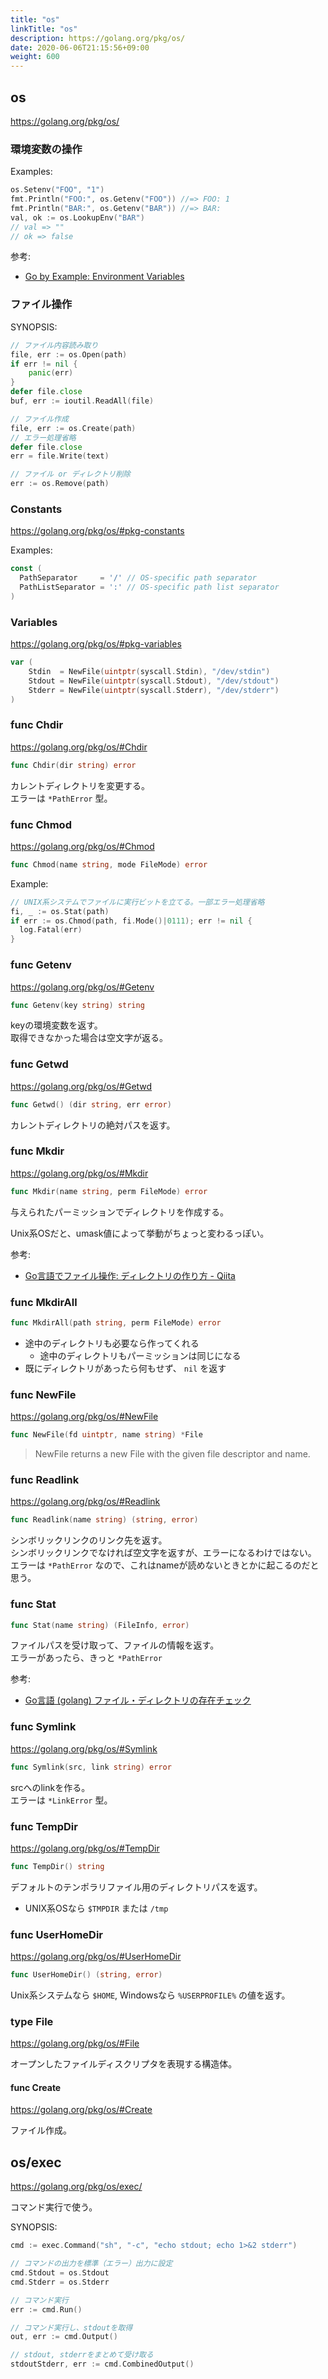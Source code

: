 ```yaml
---
title: "os"
linkTitle: "os"
description: https://golang.org/pkg/os/
date: 2020-06-06T21:15:56+09:00
weight: 600
---
```


## os

https://golang.org/pkg/os/

### 環境変数の操作

Examples:

```go
os.Setenv("FOO", "1")
fmt.Println("FOO:", os.Getenv("FOO")) //=> FOO: 1
fmt.Println("BAR:", os.Getenv("BAR")) //=> BAR: 
val, ok := os.LookupEnv("BAR")
// val => ""
// ok => false
```

参考:

- [Go by Example: Environment Variables](https://gobyexample.com/environment-variables "Go by Example: Environment Variables")

### ファイル操作

SYNOPSIS:

```go
// ファイル内容読み取り
file, err := os.Open(path)
if err != nil {
    panic(err)
}
defer file.close
buf, err := ioutil.ReadAll(file)

// ファイル作成
file, err := os.Create(path)
// エラー処理省略
defer file.close
err = file.Write(text)

// ファイル or ディレクトリ削除
err := os.Remove(path)
```

### Constants

https://golang.org/pkg/os/#pkg-constants

Examples:

```go
const (
  PathSeparator     = '/' // OS-specific path separator
  PathListSeparator = ':' // OS-specific path list separator
)
```

### Variables

https://golang.org/pkg/os/#pkg-variables

```go
var (
    Stdin  = NewFile(uintptr(syscall.Stdin), "/dev/stdin")
    Stdout = NewFile(uintptr(syscall.Stdout), "/dev/stdout")
    Stderr = NewFile(uintptr(syscall.Stderr), "/dev/stderr")
)
```

### func Chdir

https://golang.org/pkg/os/#Chdir

```go
func Chdir(dir string) error
```

カレントディレクトリを変更する。  
エラーは `*PathError` 型。

### func Chmod

https://golang.org/pkg/os/#Chmod

```go
func Chmod(name string, mode FileMode) error
```

Example:

```go
// UNIX系システムでファイルに実行ビットを立てる。一部エラー処理省略
fi, _ := os.Stat(path)
if err := os.Chmod(path, fi.Mode()|0111); err != nil {
  log.Fatal(err)
}
```


### func Getenv

https://golang.org/pkg/os/#Getenv

```go
func Getenv(key string) string
```

keyの環境変数を返す。  
取得できなかった場合は空文字が返る。

### func Getwd

https://golang.org/pkg/os/#Getwd

```go
func Getwd() (dir string, err error)
```

カレントディレクトリの絶対パスを返す。

### func Mkdir

https://golang.org/pkg/os/#Mkdir

```go
func Mkdir(name string, perm FileMode) error
```

与えられたパーミッションでディレクトリを作成する。

Unix系OSだと、umask値によって挙動がちょっと変わるっぽい。

参考:

- [Go言語でファイル操作: ディレクトリの作り方 - Qiita](https://qiita.com/suin/items/af8f306dc6b38a293ef5)

### func MkdirAll

```go
func MkdirAll(path string, perm FileMode) error
```

- 途中のディレクトリも必要なら作ってくれる
  - 途中のディレクトリもパーミッションは同じになる
- 既にディレクトリがあったら何もせず、 `nil` を返す

### func NewFile

https://golang.org/pkg/os/#NewFile

```go
func NewFile(fd uintptr, name string) *File
```

> NewFile returns a new File with the given file descriptor and name.

### func Readlink

https://golang.org/pkg/os/#Readlink

```go
func Readlink(name string) (string, error)
```

シンボリックリンクのリンク先を返す。  
シンボリックリンクでなければ空文字を返すが、エラーになるわけではない。  
エラーは `*PathError` なので、これはnameが読めないときとかに起こるのだと思う。

### func Stat

```go
func Stat(name string) (FileInfo, error)
```

ファイルパスを受け取って、ファイルの情報を返す。  
エラーがあったら、きっと `*PathError`

参考:

- [Go言語 (golang) ファイル・ディレクトリの存在チェック](https://www.sukerou.com/2017/08/go-golang.html)

### func Symlink

https://golang.org/pkg/os/#Symlink

```go
func Symlink(src, link string) error
```

srcへのlinkを作る。  
エラーは `*LinkError` 型。

### func TempDir

https://golang.org/pkg/os/#TempDir

```go
func TempDir() string
```

デフォルトのテンポラリファイル用のディレクトリパスを返す。

- UNIX系OSなら `$TMPDIR` または `/tmp`

### func UserHomeDir

https://golang.org/pkg/os/#UserHomeDir

```go
func UserHomeDir() (string, error)
```

Unix系システムなら `$HOME`, Windowsなら `%USERPROFILE%` の値を返す。

### type File

https://golang.org/pkg/os/#File

オープンしたファイルディスクリプタを表現する構造体。

#### func Create

https://golang.org/pkg/os/#Create

ファイル作成。

## os/exec

https://golang.org/pkg/os/exec/

コマンド実行で使う。

SYNOPSIS:

```go
cmd := exec.Command("sh", "-c", "echo stdout; echo 1>&2 stderr")

// コマンドの出力を標準（エラー）出力に設定
cmd.Stdout = os.Stdout
cmd.Stderr = os.Stderr

// コマンド実行
err := cmd.Run()

// コマンド実行し、stdoutを取得
out, err := cmd.Output()

// stdout, stderrをまとめて受け取る
stdoutStderr, err := cmd.CombinedOutput()
```
